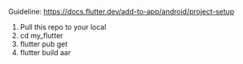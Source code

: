 Guideline: https://docs.flutter.dev/add-to-app/android/project-setup

1. Pull this repo to your local
2. cd my_flutter
3. flutter pub get
4. flutter build aar
